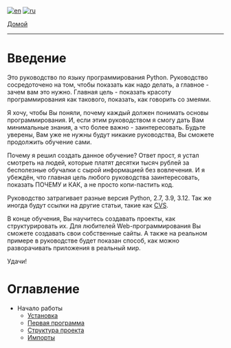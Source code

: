 [![en](https://img.shields.io/badge/lang-en-blue.svg)](https://github.com/koldakov-corporation/tutorial-python/blob/main/README.md)
[![ru](https://img.shields.io/badge/lang-ru-green.svg)](https://github.com/koldakov-corporation/tutorial-python/blob/main/README.ru.md)

[Домой](https://github.com/koldakov-corporation/tutorial/blob/main/README.ru.md)

---

# Введение

Это руководство по языку программирования Python.
Руководство сосредоточено на том, чтобы показать как надо делать,
а главное - зачем вам это нужно.
Главная цель - показать красоту программирования как такового, показать, как говорить со змеями.

Я хочу, чтобы Вы поняли, почему каждый должен понимать основы программирования. И, если этим руководством
я смогу дать Вам минимальные знания, а что более важно - заинтересовать. Будьте уверены, Вам уже не нужны будут
никакие руководства, Вы сможете продолжить обучение сами.

Почему я решил создать данное обучение? Ответ прост, я устал смотреть на людей, которые платят десятки тысяч рублей
за бесполезные обучалки с сырой информацией без вовлечения. И я убеждён, что главная цель любого руководства
заинтересовать, показать ПОЧЕМУ и КАК, а не просто копи-пастить код.

Руководство затрагивает разные версия Python, 2.7, 3.9, 3.12.
Так же иногда будут ссылки на другие статьи, такие как [CVS](https://github.com/koldakov-corporation/tutorial-cvs/blob/main/README.ru.md).

В конце обучения, Вы научитесь создавать проекты, как структурировать их.
Для любителей Web-программирования Вы сможете создавать свои собственные сайты.
А также на реальном примере в руководстве будет показан способ, как можно разворачивать приложения в реальный мир.

Удачи!

# Оглавление

* Начало работы
  * [Установка](/lessons/getting_started/installation.ru.md)
  * [Первая программа](/lessons/getting_started/first_program.ru.md)
  * [Структура проекта](/lessons/getting_started/project_structure.ru.md)
  * [Импорты](/lessons/getting_started/imports.ru.md)
